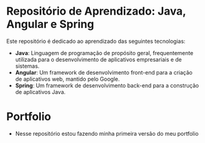 # Repositório de Aprendizado: Java, Angular e Spring

Este repositório é dedicado ao aprendizado das seguintes tecnologias:

- **Java**: Linguagem de programação de propósito geral, frequentemente utilizada para o desenvolvimento de aplicativos empresariais e de sistemas.
- **Angular**: Um framework de desenvolvimento front-end para a criação de aplicativos web, mantido pelo Google.
- **Spring**: Um framework de desenvolvimento back-end para a construção de aplicativos Java.

# Portfolio
- Nesse repositório estou fazendo minha primeira versão do meu portfolio
